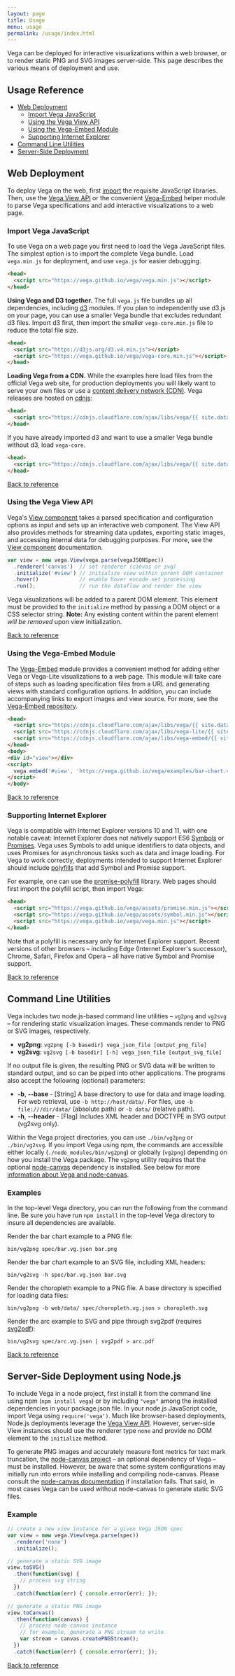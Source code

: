 ```yaml
---
layout: page
title: Usage
menu: usage
permalink: /usage/index.html
---
```


Vega can be deployed for interactive visualizations within a web browser, or to render static PNG and SVG images server-side. This page describes the various means of deployment and use.

## <a name="reference"></a>Usage Reference

- [Web Deployment](#web)
  - [Import Vega JavaScript](#import)
  - [Using the Vega View API](#view)
  - [Using the Vega-Embed Module](#embed)
  - [Supporting Internet Explorer](#ie)
- [Command Line Utilities](#cli)
- [Server-Side Deployment](#node)


## <a name="web"></a>Web Deployment

To deploy Vega on the web, first [import](#import) the requisite JavaScript libraries. Then, use the [Vega View API](#view) or the convenient [Vega-Embed](#embed) helper module to parse Vega specifications and add interactive visualizations to a web page.

### <a name="import"></a>Import Vega JavaScript

To use Vega on a web page you first need to load the Vega JavaScript files. The simplest option is to import the complete Vega bundle. Load `vega.min.js` for deployment, and use `vega.js` for easier debugging.

```html
<head>
  <script src="https://vega.github.io/vega/vega.min.js"></script>
</head>
```

**Using Vega and D3 together.** The full `vega.js` file bundles up all dependencies, including [d3](https://d3js.org) modules. If you plan to independently use d3.js on your page, you can use a smaller Vega bundle that excludes redundant d3 files. Import d3 first, then import the smaller `vega-core.min.js` file to reduce the total file size.

```html
<head>
  <script src="https://d3js.org/d3.v4.min.js"></script>
  <script src="https://vega.github.io/vega/vega-core.min.js"></script>
</head>
```

**Loading Vega from a CDN.** While the examples here load files from the official Vega web site, for production deployments you will likely want to serve your own files or use a [content delivery network (CDN)](https://en.wikipedia.org/wiki/Content_delivery_network). Vega releases are hosted on [cdnjs](https://cdnjs.com/libraries/vega):

```html
<head>
  <script src="https://cdnjs.cloudflare.com/ajax/libs/vega/{{ site.data.versions.vega }}/vega.min.js"></script>
</head>
```

If you have already imported d3 and want to use a smaller Vega bundle without d3, load `vega-core`.

```html
<head>
  <script src="https://cdnjs.cloudflare.com/ajax/libs/vega/{{ site.data.versions.vega }}/vega-core.min.js"></script>
</head>
```

[Back to reference](#reference)


### <a name="view"></a>Using the Vega View API

Vega's [View component](../docs/api/view) takes a parsed specification and configuration options as input and sets up an interactive web component. The View API also provides methods for streaming data updates, exporting static images, and accessing internal data for debugging purposes. For more, see the [View component](../docs/api/view) documentation.

```js
var view = new vega.View(vega.parse(vegaJSONSpec))
  .renderer('canvas')  // set renderer (canvas or svg)
  .initialize('#view') // initialize view within parent DOM container
  .hover()             // enable hover encode set processing
  .run();              // run the dataflow and render the view
```

Vega visualizations will be added to a parent DOM element. This element must be provided to the `initialize` method by passing a DOM object or a CSS selector string. **Note:** Any existing content within the parent element _will be removed_ upon view initialization.

[Back to reference](#reference)


### <a name="embed"></a>Using the Vega-Embed Module

The [Vega-Embed](https://github.com/vega/vega-embed) module provides a convenient method for adding either Vega or Vega-Lite visualizations to a web page. This module will take care of steps such as loading specification files from a URL and generating views with standard configuration options. In addition, you can include accompanying links to export images and view source. For more, see the [Vega-Embed repository](https://github.com/vega/vega-embed).

```html
<head>
  <script src="https://cdnjs.cloudflare.com/ajax/libs/vega/{{ site.data.versions.vega }}/vega.js"></script>
  <script src="https://cdnjs.cloudflare.com/ajax/libs/vega-lite/{{ site.data.versions.vega-lite }}/vega-lite.js"></script>
  <script src="https://cdnjs.cloudflare.com/ajax/libs/vega-embed/{{ site.data.versions.vega-embed }}/vega-embed.js"></script>
</head>
<body>
<div id="view"></div>
<script>
  vega.embed('#view', 'https://vega.github.io/vega/examples/bar-chart.vg.json');
</script>
</body>
```

[Back to reference](#reference)


### <a name="ie"></a>Supporting Internet Explorer

Vega is compatible with Internet Explorer versions 10 and 11, with one notable caveat: Internet Explorer does not natively support ES6 [Symbols](https://developer.mozilla.org/en-US/docs/Web/JavaScript/Reference/Global_Objects/Symbol) or [Promises](https://developer.mozilla.org/en-US/docs/Web/JavaScript/Reference/Global_Objects/Promise). Vega uses Symbols to add unique identifiers to data objects, and uses Promises for asynchronous tasks such as data and image loading. For Vega to work correctly, deployments intended to support Internet Explorer should include [polyfills](https://en.wikipedia.org/wiki/Polyfill) that add Symbol and Promise support.

For example, one can use the [promise-polyfill](https://github.com/taylorhakes/promise-polyfill) library. Web pages should first import the polyfill script, then import Vega:

```html
<head>
  <script src="https://vega.github.io/vega/assets/promise.min.js"></script>
  <script src="https://vega.github.io/vega/assets/symbol.min.js"></script>
  <script src="https://vega.github.io/vega/vega.min.js"></script>
</head>
```

Note that a polyfill is necessary only for Internet Explorer support. Recent versions of other browsers &ndash; including Edge (Internet Explorer's successor), Chrome, Safari, Firefox and Opera &ndash; all have native Symbol and Promise support.

[Back to reference](#reference)


## <a name="cli"></a>Command Line Utilities

Vega includes two node.js-based command line utilities &ndash; `vg2png` and `vg2svg` &ndash; for rendering static visualization images. These commands render to PNG or SVG images, respectively.

- **vg2png**: `vg2png [-b basedir] vega_json_file [output_png_file]`
- **vg2svg**: `vg2svg [-b basedir] [-h] vega_json_file [output_svg_file]`

If no output file is given, the resulting PNG or SVG data will be written to standard output, and so can be piped into other applications. The programs also accept the following (optional) parameters:

* __-b__, __--base__ - [String] A base directory to use for data and image loading. For web retrieval, use `-b http://host/data/`. For files, use `-b file:///dir/data/` (absolute path) or `-b data/` (relative path).
* __-h__, __--header__ - [Flag] Includes XML header and DOCTYPE in SVG output (vg2svg only).

Within the Vega project directories, you can use `./bin/vg2png` or `./bin/vg2svg`. If you import Vega using npm, the commands are accessible either locally (`./node_modules/bin/vg2png`) or globally (`vg2png`) depending on how you install the Vega package. The `vg2png` utility requires that the optional [node-canvas](https://github.com/Automattic/node-canvas) dependency is installed. See below for more [information about Vega and node-canvas](#node-canvas).

### Examples

In the top-level Vega directory, you can run the following from the command line. Be sure you have run `npm install` in the top-level Vega directory to insure all dependencies are available.

Render the bar chart example to a PNG file:

```
bin/vg2png spec/bar.vg.json bar.png
```

Render the bar chart example to an SVG file, including XML headers:

```
bin/vg2svg -h spec/bar.vg.json bar.svg
```

Render the choropleth example to a PNG file. A base directory is specified for loading data files:

```
bin/vg2png -b web/data/ spec/choropleth.vg.json > choropleth.svg
```

Render the arc example to SVG and pipe through svg2pdf (requires [svg2pdf](http://brewformulas.org/svg2pdf)):

```
bin/vg2svg spec/arc.vg.json | svg2pdf > arc.pdf
```

[Back to reference](#reference)


## <a name="node"></a>Server-Side Deployment using Node.js

To include Vega in a node project, first install it from the command line using npm (`npm install vega`) or by including `"vega"` among the installed dependencies in your package.json file. In your node.js JavaScript code, import Vega using `require('vega')`. Much like browser-based deployments, Node.js deployments leverage the [Vega View API](../docs/view). However, server-side View instances should use the renderer type `none` and provide no DOM element to the `initialize` method.

<a name="node-canvas"></a>To generate PNG images and accurately measure font metrics for text mark truncation, the [node-canvas project](https://github.com/Automattic/node-canvas) &ndash; an optional dependency of Vega &ndash; must be installed. However, be aware that some system configurations may initially run into errors while installing and compiling node-canvas. Please consult the [node-canvas documentation](https://github.com/Automattic/node-canvas/wiki/_pages) if installation fails. That said, in most cases Vega can be used without node-canvas to generate static SVG files.

### Example

```js
// create a new view instance for a given Vega JSON spec
var view = new vega.View(vega.parse(spec))
  .renderer('none')
  .initialize();

// generate a static SVG image
view.toSVG()
  .then(function(svg) {
    // process svg string
  })
  .catch(function(err) { console.error(err); });

// generate a static PNG image
view.toCanvas()
  .then(function(canvas) {
    // process node-canvas instance
    // for example, generate a PNG stream to write
    var stream = canvas.createPNGStream();
  })
  .catch(function(err) { console.error(err); });
```


[Back to reference](#reference)
